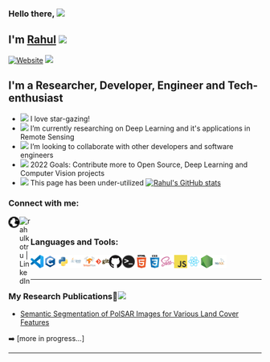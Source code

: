 ### Hello there, <img src="https://raw.githubusercontent.com/rahulkotru/RahulKotru/master/waving-hand.gif" width="30px">
## I'm [Rahul][website] <img src="https://raw.githubusercontent.com/rahulkotru/RahulKotru/master/Hundred-Points.gif" width="25px">


[![Website](https://img.shields.io/github/followers/rahulkotru?label=rahulkotru&style=social)](https://github.com/rahulkotru)       ![](https://komarev.com/ghpvc/?username=rahulkotru&label=PROFILE+VIEWS&style=plastic&color=ADFF2F)


## I'm a Researcher, Developer, Engineer and Tech-enthusiast

- <img src="https://raw.githubusercontent.com/rahulkotru/RahulKotru/master/Sparkles.gif" width="18px"> I love star-gazing!
- <img src="https://raw.githubusercontent.com/rahulkotru/RahulKotru/master/High-Voltage.gif" width="18px"> I’m currently researching on Deep Learning and it's applications in Remote Sensing
- <img src="https://raw.githubusercontent.com/rahulkotru/RahulKotru/master/Man-Technologist.gif" width="18px"> I’m looking to collaborate with other developers and software engineers
- <img src="https://raw.githubusercontent.com/rahulkotru/RahulKotru/master/mechanical-arm.gif" width="18px"> 2022 Goals: Contribute more to Open Source, Deep Learning and Computer Vision projects
- <img src="https://raw.githubusercontent.com/rahulkotru/RahulKotru/master/file_76508.gif" width="18px"> This page has been under-utilized 
[![Rahul's GitHub stats](https://github-readme-stats.vercel.app/api?username=rahulkotru&theme=radical)](https://github.com/anuraghazra/github-readme-stats)

### Connect with me:

[<img align="left" alt="codeSTACKr.com"  width="22px" src="https://raw.githubusercontent.com/iconic/open-iconic/master/svg/globe.svg" />][website]
[<img align="left"  alt="rahulkotru | LinkedIn" width="22px" src="https://cdn.jsdelivr.net/npm/simple-icons@v3/icons/linkedin.svg" />][linkedin]


<br />

### Languages and Tools:

<img align="left" alt="Visual Studio Code" width="26px" src="https://raw.githubusercontent.com/github/explore/80688e429a7d4ef2fca1e82350fe8e3517d3494d/topics/visual-studio-code/visual-studio-code.png" />

<img align="left" alt="C" width="26px" src="https://raw.githubusercontent.com/github/explore/80688e429a7d4ef2fca1e82350fe8e3517d3494d/topics/c/c.png" />
<img align="left" alt="Python" width="26px" src="https://raw.githubusercontent.com/github/explore/80688e429a7d4ef2fca1e82350fe8e3517d3494d/topics/python/python.png" />
<img align="left" alt="Java" width="26px" src="https://raw.githubusercontent.com/github/explore/80688e429a7d4ef2fca1e82350fe8e3517d3494d/topics/java/java.png" />
<img align="left" alt="TensorFlow" width="26px" src="https://raw.githubusercontent.com/github/explore/80688e429a7d4ef2fca1e82350fe8e3517d3494d/topics/tensorflow/tensorflow.png" />

<img align="left" alt="Git" width="26px" src="https://raw.githubusercontent.com/github/explore/80688e429a7d4ef2fca1e82350fe8e3517d3494d/topics/git/git.png" />
<img align="left" alt="GitHub" width="26px" src="https://raw.githubusercontent.com/github/explore/78df643247d429f6cc873026c0622819ad797942/topics/github/github.png" />
<img align="left" alt="Terminal" width="26px" src="https://raw.githubusercontent.com/github/explore/80688e429a7d4ef2fca1e82350fe8e3517d3494d/topics/terminal/terminal.png" />
<img align="left" alt="HTML5" width="26px" src="https://raw.githubusercontent.com/github/explore/80688e429a7d4ef2fca1e82350fe8e3517d3494d/topics/html/html.png" />
<img align="left" alt="CSS3" width="26px" src="https://raw.githubusercontent.com/github/explore/80688e429a7d4ef2fca1e82350fe8e3517d3494d/topics/css/css.png" />
<img align="left" alt="Sass" width="26px" src="https://raw.githubusercontent.com/github/explore/80688e429a7d4ef2fca1e82350fe8e3517d3494d/topics/sass/sass.png" />
<img align="left" alt="JavaScript" width="26px" src="https://raw.githubusercontent.com/github/explore/80688e429a7d4ef2fca1e82350fe8e3517d3494d/topics/javascript/javascript.png" />
<img align="left" alt="React" width="26px" src="https://raw.githubusercontent.com/github/explore/80688e429a7d4ef2fca1e82350fe8e3517d3494d/topics/react/react.png" />


<img align="left" alt="Node.js" width="26px" src="https://raw.githubusercontent.com/github/explore/80688e429a7d4ef2fca1e82350fe8e3517d3494d/topics/nodejs/nodejs.png" />

<img align="left" alt="MySQL" width="26px" src="https://raw.githubusercontent.com/github/explore/80688e429a7d4ef2fca1e82350fe8e3517d3494d/topics/mysql/mysql.png" />


<br />
<br />

---

###  My Research Publications📕<img src="https://raw.githubusercontent.com/rahulkotru/RahulKotru/master/Writing-Hand.gif" width="30px">

<!-- YOUTUBE:START -->
- [Semantic Segmentation of PolSAR Images for Various Land Cover Features](https://ieeexplore.ieee.org/abstract/document/9554297)

<!-- YOUTUBE:END -->

➡️ [more in progress...]

---







[website]: https://rahulkotru.github.io/RahulKotru/

[linkedin]: https://linkedin.com/in/rahulkotru
